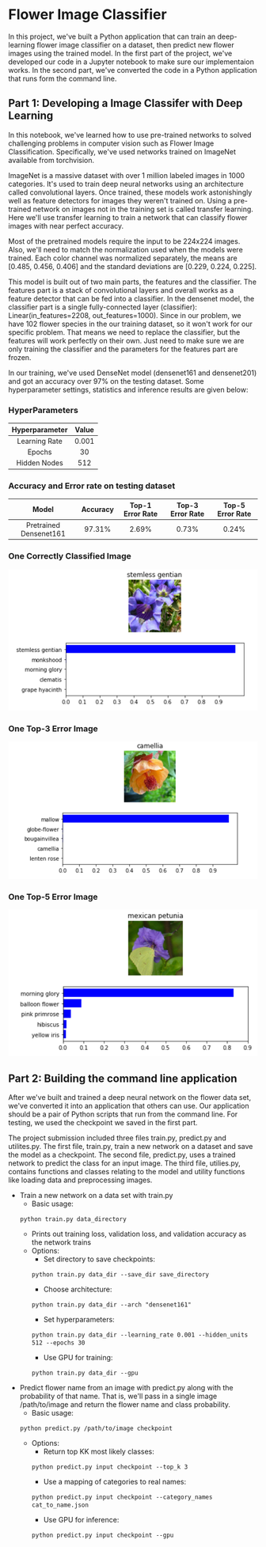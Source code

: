 # Flower Image Classifier

In this project, we've built a Python application that can train an deep-learning flower image classifier on a dataset, then predict new flower images using the trained model. In the first part of the project, we've developed our code in a Jupyter notebook to make sure our implementaion works. In the second part, we've converted the code in a Python application that runs form the command line. 

## Part 1: Developing a Image Classifer with Deep Learning

In this notebook, we've learned how to use pre-trained networks to solved challenging problems in computer vision such as Flower Image Classification. Specifically, we've used networks trained on ImageNet available from torchvision.

ImageNet is a massive dataset with over 1 million labeled images in 1000 categories. It's used to train deep neural networks using an architecture called convolutional layers. Once trained, these models work astonishingly well as feature detectors for images they weren't trained on. Using a pre-trained network on images not in the training set is called transfer learning. Here we'll use transfer learning to train a network that can classify flower images with near perfect accuracy.

Most of the pretrained models require the input to be 224x224 images. Also, we'll need to match the normalization used when the models were trained. Each color channel was normalized separately, the means are [0.485, 0.456, 0.406] and the standard deviations are [0.229, 0.224, 0.225].

This model is built out of two main parts, the features and the classifier. The features part is a stack of convolutional layers and overall works as a feature detector that can be fed into a classifier. In the densenet model, the classifier part is a single fully-connected layer (classifier): Linear(in_features=2208, out_features=1000). Since in our problem, we have 102 flower species in the our training dataset, so it won't work for our specific problem. That means we need to replace the classifier, but the features will work perfectly on their own. Just need to make sure we are only training the classifier and the parameters for the features part are frozen.

In our training, we've used DenseNet model (densenet161 and densenet201) and got an accuracy over 97% on the testing dataset. Some hyperparameter settings, statistics and inference results are given below:

### HyperParameters
|      Hyperparameter    |       Value       |
| :--------------------: |:-----------------:|
|     Learning Rate		 |       0.001       |
|        Epochs  		 |        30         |
|     Hidden Nodes		 |       512         |


### Accuracy and Error rate on testing dataset
|         Model          |      Accuracy     | Top-1 Error Rate | Top-3 Error Rate | Top-5 Error Rate |
| :--------------------: | :---------------: | :--------------: | :--------------: | :--------------: | 
| Pretrained Densenet161 |      97.31%       |      2.69%       |      0.73%       |      0.24%       |

### One Correctly Classified Image
![Correctly Classifid](correct_1.PNG)

### One Top-3 Error Image
![Top-3 Error](top_3_1.PNG)

### One Top-5 Error Image
![Top-5 Error](top_5_2.PNG)


## Part 2: Building the command line application

After we've built and trained a deep neural network on the flower data set, we've converted it into an application that others can use. Our application should be a pair of Python scripts that run from the command line. For testing, we used the checkpoint we saved in the first part.

The project submission included three files train.py, predict.py and utilites.py. The first file, train.py, train a new network on a dataset and save the model as a checkpoint. The second file, predict.py, uses a trained network to predict the class for an input image. The third file, utilies.py, contains functions and classes relating to the model and utility functions like loading data and preprocessing images. 
* Train a new network on a data set with train.py
	* Basic usage: 
	```
	python train.py data_directory
	```
	* Prints out training loss, validation loss, and validation accuracy as the network trains
	* Options:
		* Set directory to save checkpoints: 
		```
		python train.py data_dir --save_dir save_directory
		```
		* Choose architecture: 
		```
		python train.py data_dir --arch "densenet161"
		```
		* Set hyperparameters: 
		```
		python train.py data_dir --learning_rate 0.001 --hidden_units 512 --epochs 30
		```
		* Use GPU for training: 
		```
		python train.py data_dir --gpu
		```
* Predict flower name from an image with predict.py along with the probability of that name. That is, we'll pass in a single image /path/to/image and return the flower name and class probability.
	* Basic usage: 
	```
	python predict.py /path/to/image checkpoint
	```
	* Options:
		* Return top KK most likely classes: 
		```
		python predict.py input checkpoint --top_k 3
		```
		* Use a mapping of categories to real names: 
		```
		python predict.py input checkpoint --category_names cat_to_name.json
		```
		* Use GPU for inference: 
		```
		python predict.py input checkpoint --gpu
		```